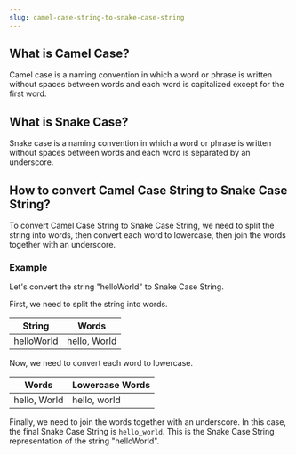 ```yaml
---
slug: camel-case-string-to-snake-case-string
---
```


## What is Camel Case?

Camel case is a naming convention in which a word or phrase is written without spaces between words and each word is capitalized except for the first word.

## What is Snake Case?

Snake case is a naming convention in which a word or phrase is written without spaces between words and each word is separated by an underscore.

## How to convert Camel Case String to Snake Case String?

To convert Camel Case String to Snake Case String, we need to split the string into words, then convert each word to lowercase, then join the words together with an underscore.

### Example

Let's convert the string "helloWorld" to Snake Case String.

First, we need to split the string into words.

| String     | Words        |
| ---------- | ------------ |
| helloWorld | hello, World |

Now, we need to convert each word to lowercase.

| Words        | Lowercase Words |
| ------------ | --------------- |
| hello, World | hello, world    |

Finally, we need to join the words together with an underscore. In this case, the final Snake Case String is `hello_world`. This is the Snake Case String representation of the string "helloWorld".

